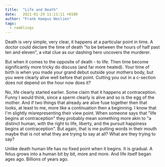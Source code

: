 ```yaml
---
title:  "Life and Death"
date:   2021-01-29 11:11:11 +0100
author: "Frank Hampus Weslien"
tags: 
  - ramblings
---
```


Death is very simple, very clear, it happens at a particular point in time. 
A doctor could declare the time of death "to be between the hours of half past ten and eleven",
a vital clue as our dashing hero uncovers the murderer.

<!--more-->

But when it comes to the opposite of death - to life.
Then time become significantly more tricky do discuss (and far more heated).
Your time of birth is when you made your grand debut outside your mothers body, but you were clearly alive well before that point.
Cutting you out in a c-section does not depend on the hour now does it?

No, life clearly started earlier.
Some claim that it happens at contraception.
Funny I would think, since a sperm clearly is alive and so is the egg of the mother.
And if two things that already are alive fuse together then that looks, at least to me, more like a continuation then a beginning.
I know that I'm slightly misrepresenting their view point. 
When someone says that "life begins at contraception" they probably mean something more akin to "a distinct human, with the right to life, liberty, and the pursuit happiness begins at contraception".
But again, that is me putting words in their mouth maybe that is not what they are trying to say at all?
What are they trying to say?

Unlike death human life has no fixed point when it begins.
It is gradual.
A fetus grows into a human bit by bit, more and more.
And life itself began ages ago. 
Billions of years ago.
